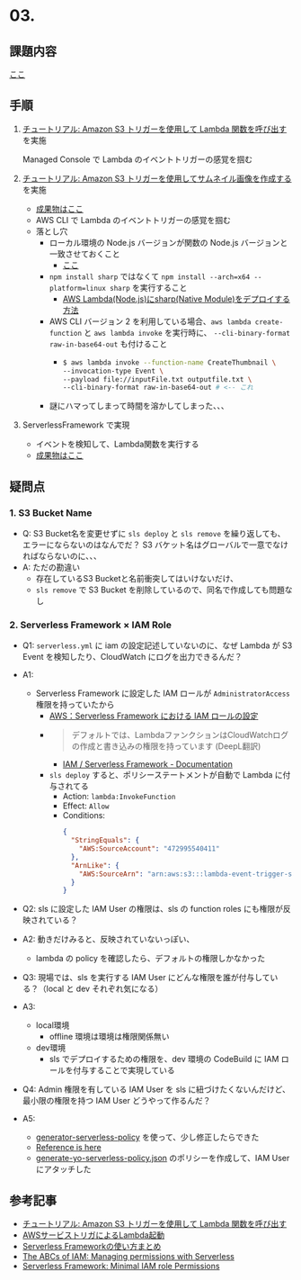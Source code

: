# 03.
## 課題内容
[ここ](../README.md#03.)

## 手順
1. [チュートリアル: Amazon S3 トリガーを使用して Lambda 関数を呼び出す](https://docs.aws.amazon.com/ja_jp/lambda/latest/dg/with-s3-example.html) を実施
    
    Managed Console で Lambda のイベントトリガーの感覚を掴む

2. [チュートリアル: Amazon S3 トリガーを使用してサムネイル画像を作成する](https://docs.aws.amazon.com/ja_jp/lambda/latest/dg/with-s3-tutorial.html) を実施
    - [成果物はここ](./lambda-s3)
    - AWS CLI で Lambda のイベントトリガーの感覚を掴む
    - 落とし穴
      - ローカル環境の Node.js バージョンが関数の Node.js バージョンと一致させておくこと
        - [ここ](https://docs.aws.amazon.com/ja_jp/lambda/latest/dg/with-s3-tutorial.html#:~:text=linux%20%E7%92%B0%E5%A2%83%E3%81%A6%E3%82%99%E3%82%B3%E3%83%9E%E3%83%B3%E3%83%88%E3%82%99%E3%83%A9%E3%82%A4%E3%83%B3%E3%82%BF%E3%83%BC%E3%83%9F%E3%83%8A%E3%83%AB%E3%81%BE%E3%81%9F%E3%81%AF%E3%82%B7%E3%82%A7%E3%83%AB%E3%82%92%E9%96%8B%E3%81%8D%E3%81%BE%E3%81%99%E3%80%82%E3%83%AD%E3%83%BC%E3%82%AB%E3%83%AB%E7%92%B0%E5%A2%83%E3%81%AE%20node.js%20%E3%83%8F%E3%82%99%E3%83%BC%E3%82%B7%E3%82%99%E3%83%A7%E3%83%B3%E3%81%8B%E3%82%99%E9%96%A2%E6%95%B0%E3%81%AE%20node.js%20%E3%83%8F%E3%82%99%E3%83%BC%E3%82%B7%E3%82%99%E3%83%A7%E3%83%B3%E3%81%A8%E4%B8%80%E8%87%B4%E3%81%97%E3%81%A6%E3%81%84%E3%82%8B%E3%81%93%E3%81%A8%E3%82%92%E7%A2%BA%E8%AA%8D%E3%81%97%E3%81%BE%E3%81%99%E3%80%82)
      - `npm install sharp` ではなくて `npm install --arch=x64 --platform=linux sharp` を実行すること
        - [AWS Lambda(Node.js)にsharp(Native Module)をデプロイする方法](https://dev.classmethod.jp/articles/how-to-deploy-with-native-module/)
      - AWS CLI バージョン 2 を利用している場合、`aws lambda create-function` と `aws lambda invoke` を実行時に、 `--cli-binary-format raw-in-base64-out` も付けること
        - ```sh
          $ aws lambda invoke --function-name CreateThumbnail \ 
          --invocation-type Event \                           
          --payload file://inputFile.txt outputfile.txt \ 
          --cli-binary-format raw-in-base64-out # <-- これ
          ```
      - 謎にハマってしまって時間を溶かしてしまった、、、

3. ServerlessFramework で実現
    - イベントを検知して、Lambda関数を実行する
    - [成果物はここ](./sls-lambda-event-trigger)

## 疑問点
### 1. S3 Bucket Name
- Q: S3 Bucket名を変更せずに `sls deploy` と `sls remove` を繰り返しても、エラーにならないのはなんでだ？ S3 バケット名はグローバルで一意でなければならないのに、、、
- A: ただの勘違い
  - 存在しているS3 Bucketと名前衝突してはいけないだけ、
  - `sls remove` で S3 Bucket を削除しているので、同名で作成しても問題なし

### 2. Serverless Framework × IAM Role
- Q1: `serverless.yml` に iam の設定記述していないのに、なぜ Lambda が S3 Event を検知したり、CloudWatch にログを出力できるんだ？
- A1:
  - Serverless Framework に設定した IAM ロールが `AdministratorAccess` 権限を持っていたから
    - [AWS：Serverless Framework における IAM ロールの設定](https://pyteyon.hatenablog.com/entry/2019/08/08/224047)
    - > デフォルトでは、LambdaファンクションはCloudWatchログの作成と書き込みの権限を持っています (DeepL翻訳)
      - [IAM / Serverless Framework - Documentation](https://www.serverless.com/framework/docs/providers/aws/guide/iam/#:~:text=%20also%20by%20default%2C%20your%20lambda%20functions%20have%20permission%20to%20create%20and%20write%20to%20cloudwatch%20logs.)
    - `sls deploy` すると、ポリシーステートメントが自動で Lambda に付与されてる
      - Action: `lambda:InvokeFunction`
      - Effect: `Allow`
      - Conditions: 
        ```json
        {
          "StringEquals": {
            "AWS:SourceAccount": "472995540411"
          },
          "ArnLike": {
            "AWS:SourceArn": "arn:aws:s3:::lambda-event-trigger-source-1"
          }
        }
        ```

- Q2: sls に設定した IAM User の権限は、sls の function roles にも権限が反映されている？
- A2: 動きだけみると、反映されていないっぽい、
  - lambda の policy を確認したら、デフォルトの権限しかなかった

- Q3: 現場では、sls を実行する IAM User にどんな権限を誰が付与している？（local と dev それぞれ気になる）
- A3:
  - local環境
    - offline 環境は環境は権限関係無い
  - dev環境
    - sls でデプロイするための権限を、dev 環境の CodeBuild に IAM ロールを付与することで実現している

- Q4: Admin 権限を有している IAM User を sls に紐づけたくないんだけど、最小限の権限を持つ IAM User どうやって作るんだ？
- A5: 
  - [generator-serverless-policy](https://github.com/dancrumb/generator-serverless-policy) を使って、少し修正したらできた
  - [Reference is here](https://www.serverless.com/blog/abcs-of-iam-permissions/#:~:text=Serverless%20use%20cases.-,To%20use%20it%2C%20first,yo%20generator-serverless-policyCopied,-%24%20npm%20install%20-g)
  - [generate-yo-serverless-policy.json](./sls-lambda-event-trigger/generate-yo-serverless-policy.json) のポリシーを作成して、IAM User にアタッチした


## 参考記事
- [チュートリアル: Amazon S3 トリガーを使用して Lambda 関数を呼び出す](https://docs.aws.amazon.com/ja_jp/lambda/latest/dg/with-s3-example.html)
- [AWSサービストリガによるLambda起動 ](https://future-architect.github.io/articles/20200722/)
- [Serverless Frameworkの使い方まとめ](https://serverless.co.jp/blog/25/)
- [The ABCs of IAM: Managing permissions with Serverless](https://www.serverless.com/blog/abcs-of-iam-permissions/)
- [Serverless Framework: Minimal IAM role Permissions](https://dav009.medium.com/serverless-framework-minimal-iam-role-permissions-ba34bec0154e)